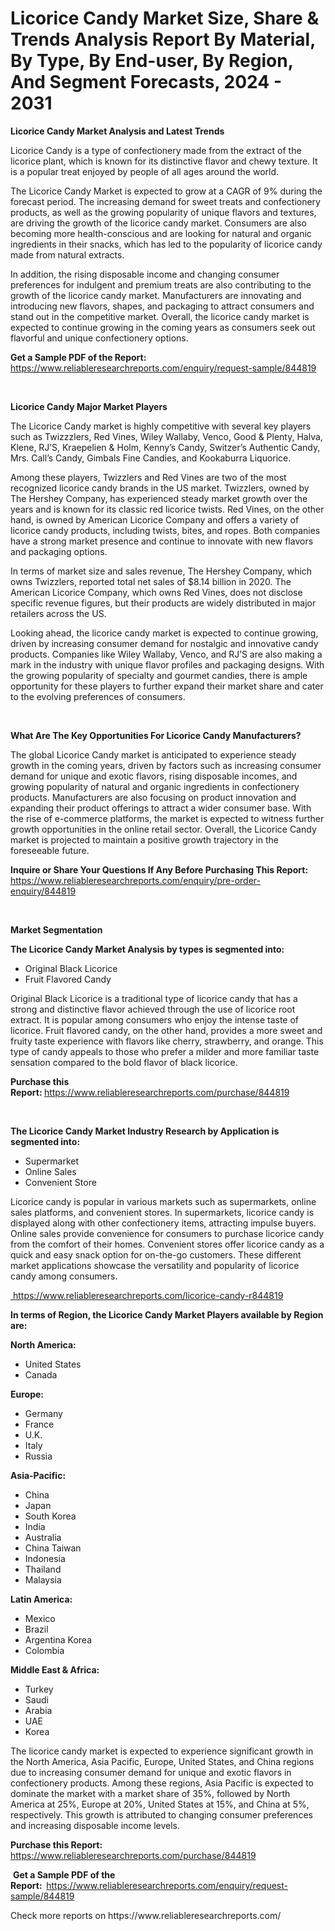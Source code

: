 <p><h1>Licorice Candy Market Size, Share & Trends Analysis Report By Material, By Type, By End-user, By Region, And Segment Forecasts, 2024 - 2031</h1></p><p><strong>Licorice Candy Market Analysis and Latest Trends</strong></p>
<p><p>Licorice Candy is a type of confectionery made from the extract of the licorice plant, which is known for its distinctive flavor and chewy texture. It is a popular treat enjoyed by people of all ages around the world.</p><p>The Licorice Candy Market is expected to grow at a CAGR of 9% during the forecast period. The increasing demand for sweet treats and confectionery products, as well as the growing popularity of unique flavors and textures, are driving the growth of the licorice candy market. Consumers are also becoming more health-conscious and are looking for natural and organic ingredients in their snacks, which has led to the popularity of licorice candy made from natural extracts.</p><p>In addition, the rising disposable income and changing consumer preferences for indulgent and premium treats are also contributing to the growth of the licorice candy market. Manufacturers are innovating and introducing new flavors, shapes, and packaging to attract consumers and stand out in the competitive market. Overall, the licorice candy market is expected to continue growing in the coming years as consumers seek out flavorful and unique confectionery options.</p></p>
<p><strong>Get a Sample PDF of the Report:&nbsp;</strong> <a href="https://www.reliableresearchreports.com/enquiry/request-sample/844819">https://www.reliableresearchreports.com/enquiry/request-sample/844819</a></p>
<p>&nbsp;</p>
<p><strong>Licorice Candy Major Market Players</strong></p>
<p><p>The Licorice Candy market is highly competitive with several key players such as Twizzzlers, Red Vines, Wiley Wallaby, Venco, Good & Plenty, Halva, Klene, RJ’S, Kraepelien & Holm, Kenny’s Candy, Switzer’s Authentic Candy, Mrs. Call’s Candy, Gimbals Fine Candies, and Kookaburra Liquorice.</p><p>Among these players, Twizzlers and Red Vines are two of the most recognized licorice candy brands in the US market. Twizzlers, owned by The Hershey Company, has experienced steady market growth over the years and is known for its classic red licorice twists. Red Vines, on the other hand, is owned by American Licorice Company and offers a variety of licorice candy products, including twists, bites, and ropes. Both companies have a strong market presence and continue to innovate with new flavors and packaging options. </p><p>In terms of market size and sales revenue, The Hershey Company, which owns Twizzlers, reported total net sales of $8.14 billion in 2020. The American Licorice Company, which owns Red Vines, does not disclose specific revenue figures, but their products are widely distributed in major retailers across the US.</p><p>Looking ahead, the licorice candy market is expected to continue growing, driven by increasing consumer demand for nostalgic and innovative candy products. Companies like Wiley Wallaby, Venco, and RJ’S are also making a mark in the industry with unique flavor profiles and packaging designs. With the growing popularity of specialty and gourmet candies, there is ample opportunity for these players to further expand their market share and cater to the evolving preferences of consumers.</p></p>
<p>&nbsp;</p>
<p><strong>What Are The Key Opportunities For Licorice Candy Manufacturers?</strong></p>
<p><p>The global Licorice Candy market is anticipated to experience steady growth in the coming years, driven by factors such as increasing consumer demand for unique and exotic flavors, rising disposable incomes, and growing popularity of natural and organic ingredients in confectionery products. Manufacturers are also focusing on product innovation and expanding their product offerings to attract a wider consumer base. With the rise of e-commerce platforms, the market is expected to witness further growth opportunities in the online retail sector. Overall, the Licorice Candy market is projected to maintain a positive growth trajectory in the foreseeable future.</p></p>
<p><strong>Inquire or Share Your Questions If Any Before Purchasing This Report:</strong> <a href="https://www.reliableresearchreports.com/enquiry/pre-order-enquiry/844819">https://www.reliableresearchreports.com/enquiry/pre-order-enquiry/844819</a></p>
<p>&nbsp;</p>
<p><strong>Market Segmentation</strong></p>
<p><strong>The Licorice Candy Market Analysis by types is segmented into:</strong></p>
<p><ul><li>Original Black Licorice</li><li>Fruit Flavored Candy</li></ul></p>
<p><p>Original Black Licorice is a traditional type of licorice candy that has a strong and distinctive flavor achieved through the use of licorice root extract. It is popular among consumers who enjoy the intense taste of licorice. Fruit flavored candy, on the other hand, provides a more sweet and fruity taste experience with flavors like cherry, strawberry, and orange. This type of candy appeals to those who prefer a milder and more familiar taste sensation compared to the bold flavor of black licorice.</p></p>
<p><strong>Purchase this Report:&nbsp;</strong><a href="https://www.reliableresearchreports.com/purchase/844819">https://www.reliableresearchreports.com/purchase/844819</a></p>
<p>&nbsp;</p>
<p><strong>The Licorice Candy Market Industry Research by Application is segmented into:</strong></p>
<p><ul><li>Supermarket</li><li>Online Sales</li><li>Convenient Store</li></ul></p>
<p><p>Licorice candy is popular in various markets such as supermarkets, online sales platforms, and convenient stores. In supermarkets, licorice candy is displayed along with other confectionery items, attracting impulse buyers. Online sales provide convenience for consumers to purchase licorice candy from the comfort of their homes. Convenient stores offer licorice candy as a quick and easy snack option for on-the-go customers. These different market applications showcase the versatility and popularity of licorice candy among consumers.</p></p>
<p><a href="https://www.reliableresearchreports.com/licorice-candy-r844819">&nbsp;https://www.reliableresearchreports.com/licorice-candy-r844819</a></p>
<p><strong>In terms of Region, the Licorice Candy Market Players available by Region are:</strong></p>
<p>
    <p> <strong> North America: </strong>
        <ul>
            <li>United States</li>
            <li>Canada</li>
        </ul>
        </p> 
    <p> <strong> Europe: </strong>
        <ul>
            <li>Germany</li>
            <li>France</li>
            <li>U.K.</li>
            <li>Italy</li>
            <li>Russia</li>
        </ul>
        </p> 
    <p> <strong> Asia-Pacific: </strong>
        <ul>
            <li>China</li>
            <li>Japan</li>
            <li>South Korea</li>
            <li>India</li>
            <li>Australia</li>
            <li>China Taiwan</li>
            <li>Indonesia</li>
            <li>Thailand</li>
            <li>Malaysia</li>
        </ul>
        </p> 
    <p> <strong> Latin America: </strong>
        <ul>
            <li>Mexico</li>
            <li>Brazil</li>
            <li>Argentina Korea</li>
            <li>Colombia</li>
        </ul>
        </p> 
    <p> <strong> Middle East & Africa: </strong>
        <ul>
            <li>Turkey</li>
            <li>Saudi</li>
            <li>Arabia</li>
            <li>UAE</li>
            <li>Korea</li>
        </ul>
    </p>
    </p>
<p><p>The licorice candy market is expected to experience significant growth in the North America, Asia Pacific, Europe, United States, and China regions due to increasing consumer demand for unique and exotic flavors in confectionery products. Among these regions, Asia Pacific is expected to dominate the market with a market share of 35%, followed by North America at 25%, Europe at 20%, United States at 15%, and China at 5%, respectively. This growth is attributed to changing consumer preferences and increasing disposable income levels.</p></p>
<p><strong>Purchase this Report: </strong><a href="https://www.reliableresearchreports.com/purchase/844819">https://www.reliableresearchreports.com/purchase/844819</a></p>
<p>&nbsp;<strong>Get a Sample PDF of the Report:&nbsp;&nbsp;</strong><a href="https://www.reliableresearchreports.com/enquiry/request-sample/844819">https://www.reliableresearchreports.com/enquiry/request-sample/844819</a></p>
<p><strong></strong></p>
<p>Check more reports on https://www.reliableresearchreports.com/</p>